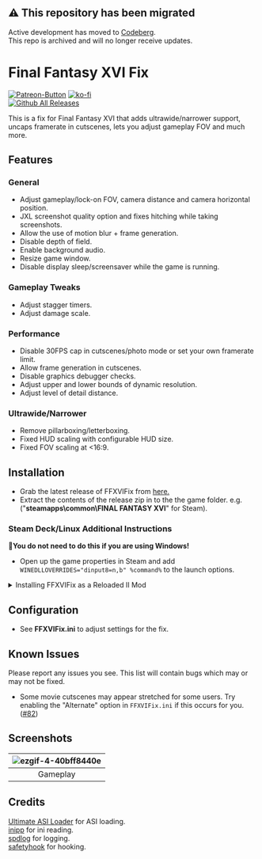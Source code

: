 ## ⚠️ This repository has been migrated
Active development has moved to [Codeberg](https://codeberg.org/Lyall/FFXVIFix).  
This repo is archived and will no longer receive updates.

# Final Fantasy XVI Fix
[![Patreon-Button](https://github.com/user-attachments/assets/4f074cf5-3a94-4fe8-b915-35270f762b72)](https://www.patreon.com/Wintermance) [![ko-fi](https://ko-fi.com/img/githubbutton_sm.svg)](https://ko-fi.com/W7W01UAI9)<br />
[![Github All Releases](https://img.shields.io/github/downloads/Lyall/FFXVIFix/total.svg)](https://github.com/Lyall/FFXVIFix/releases)

This is a fix for Final Fantasy XVI that adds ultrawide/narrower support, uncaps framerate in cutscenes, lets you adjust gameplay FOV and much more.

## Features
### General
- Adjust gameplay/lock-on FOV, camera distance and camera horizontal position.
- JXL screenshot quality option and fixes hitching while taking screenshots.
- Allow the use of motion blur + frame generation.
- Disable depth of field.
- Enable background audio.
- Resize game window.
- Disable display sleep/screensaver while the game is running.

### Gameplay Tweaks
- Adjust stagger timers.
- Adjust damage scale.

### Performance
- Disable 30FPS cap in cutscenes/photo mode or set your own framerate limit.
- Allow frame generation in cutscenes.
- Disable graphics debugger checks.
- Adjust upper and lower bounds of dynamic resolution.
- Adjust level of detail distance.
 
### Ultrawide/Narrower
- Remove pillarboxing/letterboxing.
- Fixed HUD scaling with configurable HUD size.
- Fixed FOV scaling at <16:9.

## Installation
- Grab the latest release of FFXVIFix from [here.](https://github.com/Lyall/FFXVIFix/releases)
- Extract the contents of the release zip in to the the game folder. e.g. ("**steamapps\common\FINAL FANTASY XVI**" for Steam).

### Steam Deck/Linux Additional Instructions
🚩**You do not need to do this if you are using Windows!**
- Open up the game properties in Steam and add `WINEDLLOVERRIDES="dinput8=n,b" %command%` to the launch options.

<details>
<summary>Installing FFXVIFix as a Reloaded II Mod</summary>
  
*This applies to both Windows and Steam Deck/Linux*

Before starting, make sure to **delete any FFXVIFix files** inside of the game's files **if you have already have used this fix** previously (*FFXVIFix.ini*, *FFXVIFix.asi* and *dinput8.dll*)

To make sure FFXVIFix loads alongside any Reloaded II mods you are using, follow these steps:

- Download the file marked `FFXVIFix_Reloaded-II.zip` from the the latest release.

- Click "Download Mods" in Reloaded-II, then drag and drop `FFXVIFix_Reloaded-II.zip` onto the window. (Alternatively: [Manual Install](https://reloaded-project.github.io/Reloaded-II/QuickStart/))

- Enable it in your `Reloaded-II` mod list.
- You should now be able to start the game and see both FFXVIFix and Reloaded II mods working.

</details>

## Configuration
- See **FFXVIFix.ini** to adjust settings for the fix.

## Known Issues
Please report any issues you see.
This list will contain bugs which may or may not be fixed.

- Some movie cutscenes may appear stretched for some users. Try enabling the "Alternate" option in `FFXVIFix.ini` if this occurs for you. ([#82](https://github.com/Lyall/FFXVIFix/issues/82))

## Screenshots
| ![ezgif-4-40bff8440e](https://github.com/user-attachments/assets/74416ddf-43fe-4607-b608-c2e499cbe78b) |
|:--:|
| Gameplay |

## Credits
[Ultimate ASI Loader](https://github.com/ThirteenAG/Ultimate-ASI-Loader) for ASI loading. <br />
[inipp](https://github.com/mcmtroffaes/inipp) for ini reading. <br />
[spdlog](https://github.com/gabime/spdlog) for logging. <br />
[safetyhook](https://github.com/cursey/safetyhook) for hooking.
